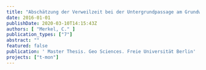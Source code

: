 ```yaml
---
title: "Abschätzung der Verweilzeit bei der Untergrundpassage am Grundwasseranreicherungsstandort Berlin-Spandau anhand der Umwelttracer Temperatur und stabile Isotope - Masterarbeit"
date: 2016-01-01
publishDate: 2020-03-10T14:15:43Z
authors: [ "Merkel, C." ]
publication_types: ["7"]
abstract: ""
featured: false
publication: ' Master Thesis. Geo Sciences. Freie Universität Berlin'
projects: ["t-mon"]
---
```


